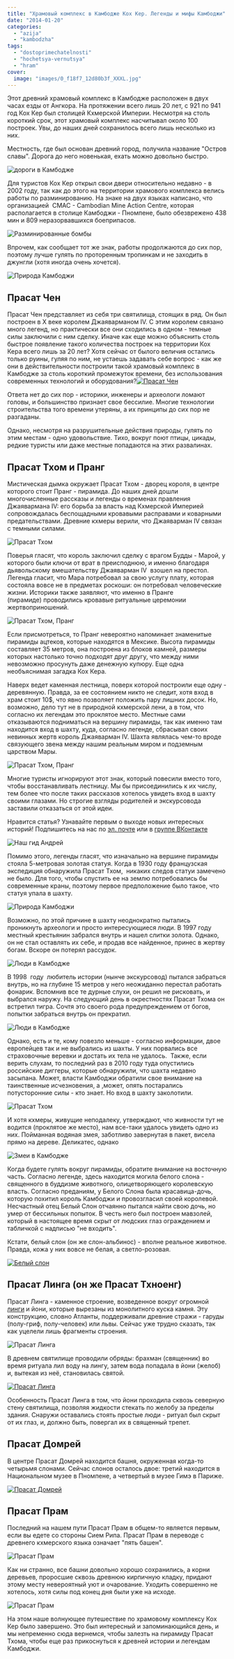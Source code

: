 ```yaml
---
title: "Храмовый комплекс в Камбодже Кох Кер. Легенды и мифы Камбоджи"
date: "2014-01-20"
categories: 
  - "azija"
  - "kambodzha"
tags: 
  - "dostoprimechatelnosti"
  - "hochetsya-vernutsya"
  - "hram"
cover:
  image: "images/0_f18f7_12d80b3f_XXXL.jpg"
---
```


Этот древний храмовый комплекс в Камбодже расположен в двух часах езды от Ангкора. На протяжении всего лишь 20 лет, с 921 по 941 год Кох Кер был столицей Кхмерской Империи. Несмотря на столь короткий срок, этот храмовый комплекс насчитывал около 100 построек. Увы, до наших дней сохранилось всего лишь несколько из них.

<!--more-->

Местность, где был основан древний город, получила название "Остров славы". Дорога до него новенькая, ехать можно довольно быстро.

![дороги в Камбодже](images/0_f18f0_73d3681b_XXL.jpg "дороги в Камбодже")

Для туристов Кох Кер открыл свои двери относительно недавно - в 2002 году, так как до этого на территории храмового комплекса велись работы по разминированию. На знаке на двух языках написано, что организацией  CMAC - Cambodian Mine Action Centre, которая располагается в столице Камбоджи - Пномпене, было обезврежено 438 мин и 809 неразорвавшихся боеприпасов.

![Разминированные бомбы](images/0_f1901_21b1f819_XXL.jpg "Разминированные бомбы")

Впрочем, как сообщает тот же знак, работы продолжаются до сих пор, поэтому лучше гулять по проторенным тропинкам и не заходить в джунгли (хотя иногда очень хочется).

![Природа Камбоджи](images/0_f18eb_8d16ff42_XXL.jpg "Природа Камбоджи")

## Прасат Чен

Прасат Чен представляет из себя три святилища, стоящих в ряд. Он был построен в X веке королем Джаяварманом IV. С этим королем связано много легенд, но практически все они сходились в одном - темные силы заключили с ним сделку. Иначе как еще можно объяснить столь быстрое появление такого количества построек на территории Кох Кера всего лишь за 20 лет? Хотя сейчас от былого величия остались только руины, гуляя по ним, не устаешь задавать себе вопрос - как же они в действительности построили такой храмовый комплекс в Камбодже за столь короткий промежуток времени, без использования современных технологий и оборудования?[![Прасат Чен](images/Prasat-CHen.jpg "Прасат Чен")](https://vodpop.ru/wp-content/uploads/2014/01/Prasat-CHen.jpg)

Ответа нет до сих пор - историки, инженеры и археологи ломают головы, и большинство признает свое бессилие. Многие технологии строительства того времени утеряны, а их принципы до сих пор не разгаданы.

Однако, несмотря на разрушительные действия природы, гулять по этим местам - одно удовольствие. Тихо, вокруг поют птицы, цикады, редкие туристы или даже местные попадаются на этих развалинах.

## Прасат Тхом и Пранг

Мистическая дымка окружает Прасат Тхом - дворец короля, в центре которого стоит Пранг - пирамида. До наших дней дошли многочисленные рассказы и легенды о временах правления Джаявармана IV: его борьба за власть над Кхмерской Империей сопровождалась беспощадными кровавыми расправами и коварными предательствами. Древние кхмеры верили, что Джаяварман IV связан с темными силами.

![Прасат Тхом](images/0_f18fc_96ce098c_XXL.jpg "Прасат Тхом")

Поверья гласят, что король заключил сделку с врагом Будды - Марой, у которого были ключи от врат в преисподнюю, и именно благодаря дьявольскому вмешательству Джаяварман IV  взошел на престол. Легенда гласит, что Мара потребовал за свою услугу плату, которая состояла вовсе не в предметах роскоши: он потребовал человеческие жизни. Историки также заявляют, что именно в Пранге (пирамиде) проводились кровавые ритуальные церемонии жертвоприношений.

![Прасат Тхом, Пранг](images/0_f18f2_2a2b6757_XXL.jpg "Прасат Тхом, Пранг")

Если присмотреться, то Пранг невероятно напоминает знаменитые пирамиды ацтеков, которые находятся в Мексике. Высота пирамиды составляет 35 метров, она построена из блоков камней, размеры которых настолько точно подходят друг другу, что между ними невозможно просунуть даже денежную купюру. Еще одна необъяснимая загадка Кох Кера.

Наверх ведет каменная лестница, поверх которой построили еще одну - деревянную. Правда, за ее состоянием никто не следит, хотя вход в храм стоит 10$, что явно позволяет положить пару лишних досок. Но, возможно, дело тут не в природной кхмерской лени, а в том, что согласно их легендам это проклятое место. Местные сами отказываются подниматься на вершину пирамиды, так как именно там находится вход в шахту, куда, согласно легенде, сбрасывал своих невинных жертв король Джаяварман IV. Шахта являлась чем-то вроде связующего звена между нашим реальным миром и подземным царством Мары.

![Прасат Тхом, Пранг](images/0_f18ee_4c954ed1_XXL.jpg "Прасат Тхом, Пранг")

Многие туристы игнорируют этот знак, который повесили вместо того, чтобы восстанавливать лестницу. Мы бы присоединились к их числу, тем более что после таких рассказов хотелось увидеть вход в шахту своими глазами. Но строгие взгляды родителей и экскурсовода заставили отказаться от этой идеи.

Нравится статья? Узнавайте первым о выходе новых интересных историй! Подпишитесь на нас по [эл. почте](http://feedburner.google.com/fb/a/mailverify?uri=vodpop&loc=ru_RU) или в [группе ВКонтакте](http://vk.com/vodpop)

![Наш гид Андрей](images/0_f1f27_60d08771_XXL.jpg "Наш гид Андрей")

Помимо этого, легенды гласят, что изначально на вершине пирамиды стояла 5-метровая золотая статуя. Когда в 1930 году французская экспедиция обнаружила Прасат Тхом,  никаких следов статуи замечено не было. Для того, чтобы спустить ее на землю потребовались бы современные краны, поэтому первое предположение было такое, что статуя упала в шахту.

![Природа Камбоджи](images/0_f1f3c_539dc677_XXL.jpg "Природа Камбоджи")

Возможно, по этой причине в шахту неоднократно пытались проникнуть археологи и просто интересующиеся люди. В 1997 году местный крестьянин забрался внутрь и нашел слитки золота. Однако, он не стал оставлять их себе, и продав все найденное, принес в жертву богам. Вскоре он потерял рассудок.

![Люди в Камбодже](images/0_f1f4d_cdb908d0_XXL.jpg "Люди в Камбодже")

В 1998  году  любитель истории (нынче экскурсовод) пытался забраться внутрь, но на глубине 15 метров у него неожиданно перестал работать фонарик. Вспомнив все те дурные слухи, он решил не рисковать, и выбрался наружу. На следующий день в окрестностях Прасат Тхома он встретил тигра. Сочтя это своего рода предупреждением от богов, попытки забраться внутрь он прекратил.

![Люди в Камбодже](images/0_f1f59_317e2218_XXL.jpg "Люди в Камбодже")

Однако, есть и те, кому повезло меньше - согласно информации, двое европейцев так и не выбрались из шахты. У них порвались все страховочные веревки и достать их тела не удалось.  Также, если верить слухам, то последний раз в 2010 году туда опустились российские диггеры, которые обнаружили, что шахта недавно засыпана. Может, власти Камбоджи обратили свое внимание на таинственные исчезновения, а ,может, опять постарались потусторонние силы - кто знает. Но вход в шахту заколотили.

![Прасат Тхом](images/0_f18f7_12d80b3f_XXL.jpg "Прасат Тхом")

И хотя кхмеры, живущие неподалеку, утверждают, что живности тут не водится (проклятое же место), нам все-таки удалось увидеть одно из них. Пойманная водяная змея, заботливо завернутая в пакет, висела прямо на дереве. Деликатес, однако

![Змеи в Камбодже](images/0_f18e9_ee063b7c_XXL.jpg "Змеи в Камбодже")

Когда будете гулять вокруг пирамиды, обратите внимание на восточную часть. Согласно легенде, здесь находится могила белого слона - священного в буддизме животного, олицетворяющего королевскую власть. Согласно преданиям, у Белого Слона была красавица-дочь, которую похитил король Камбоджи и провозгласил своей королевой. Несчастный отец Белый Слон отчаянно пытался найти свою дочь, но умер от бессильных попыток. В честь него был построен мавзолей, который в настоящее время скрыт от людских глаз ограждением и табличкой с надписью "не входить".

Кстати, белый слон (он же слон-альбинос) - вполне реальное животное. Правда, кожа у них вовсе не белая, а светло-розовая.

[![Белый слон](images/slon.jpg "Белый слон")](https://vodpop.ru/wp-content/uploads/2014/01/slon.jpg)

## Прасат Линга (он же Прасат Тхноенг)

Прасат Линга - каменное строение, возведенное вокруг огромной [линги](https://vodpop.ru/pnom-kulen/ "Пном Кулен. Храм, водопад и завораживающий ручей 1000 линг") и йони, которые вырезаны из монолитного куска камня. Эту конструкцию, словно Атланты, поддерживали древние стражи - гаруды (полу-гриф, полу-человек) или львы. Сейчас уже трудно сказать, так как уцелели лишь фрагменты строения.

![Прасат Линга](images/0_f1900_85884712_XXL.jpg "Прасат Линга")

В древнем святилище проводили обряды: брахман (священник) во время ритуала лил воду на лингу, затем вода попадала в йони (желоб) и, вытекая из неё, становилась святой.

[![Прасат Линга](images/linga.jpg "Прасат Линга")](https://vodpop.ru/wp-content/uploads/2014/01/linga.jpg)

Особенность Прасат Линга в том, что йони проходила сквозь северную стену святилища, позволяя жидкости стекать по желобу за пределы здания. Снаружи оставались стоять простые люди - ритуал был скрыт от их глаз, и, должно быть, повергал их в священный трепет.

## Прасат Домрей

В центре Прасат Домрей находится башня, окруженная когда-то четырьмя слонами. Сейчас слонов осталось двое: третий находится в Национальном музее в Пномпене, а четвертый в музее Гимэ в Париже.

[![Прасат Домрей](images/slonik.jpg "Прасат Домрей")](https://vodpop.ru/wp-content/uploads/2014/01/slonik.jpg)

## Прасат Прам

Последний на нашем пути Прасат Прам в общем-то является первым, если вы едете со стороны Сием Рипа. Прасат Прам в переводе с древнего кхмерского языка означает "пять башен".

![Прасат Прам](images/0_f18e7_cfcba9c4_XXL.jpg "Прасат Прам")

Как ни странно, все башни довольно хорошо сохранились, а корни деревьев, проросшие сквозь древнюю кирпичную кладку, придают этому месту невероятный уют и очарование. Уходить совершенно не хотелось, хотя силы под конец дня были уже на исходе.

![Прасат Прам](images/0_f18f1_37bd9320_XXL.jpg "Прасат Прам")

На этом наше волнующее путешествие по храмовому комплексу Кох Кер было завершено. Это был интересный и запоминающийся день, и мы непременно сюда вернемся, чтобы залезть на пирамиду Прасат Тхома, чтобы еще раз прикоснуться к древней истории и легендам Камбоджи.
